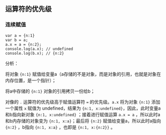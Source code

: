 ## 运算符的优先级

### 连续赋值

```
var a = {n:1}
var b = a;
a.x = a = {n:2};
console.log(a.x); // undefined
console.log(b.x); // {n:2}
```

分析：

将对象 `{n:1}` 赋值给变量a（a存储的不是对象，而是对象的引用，也就是对象在内存位置，是一个指针）；

将a中存储的 `{n:1}` 对象的引用拷贝一份给b；

对像的 `.` 运算符的优先级高于赋值运算符 `=` 的优先级。`a.x` 将为对象 `{n:1}` 添加一个属性 `x` 赋值为 undefined，结果为 `{n:1, x:undefined}`，因此，此时变量a和b指向新对象 `{n:1, x:undefined}` ；接着进行赋值运算 `a.x = a` ，所以此时a和b内存储的对象变为 `{n:1, x:a}`；最后将 `{n:2}` 赋值给变量a，所以此时a指向 `{n:2}` ，b指向 `{n:1, x:a}` ，也即是 `{n:1, x:{n:2}}` 。

